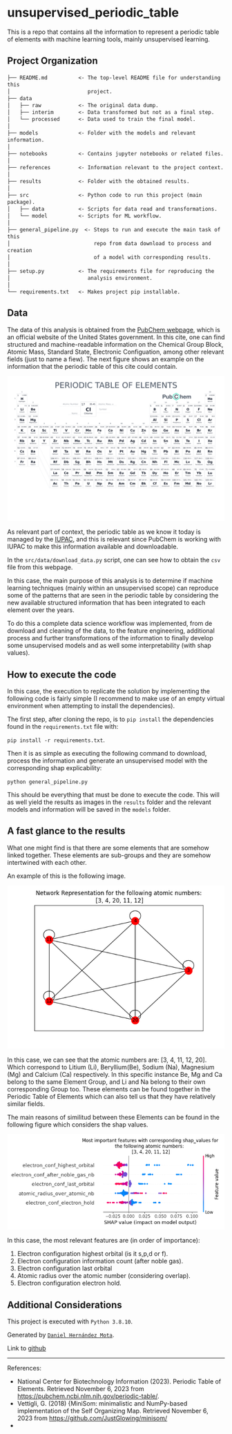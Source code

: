 # unsupervised_periodic_table

This is a repo that contains all the information to represent a periodic table 
of elements with machine learning tools, mainly unsupervised learning. 

Project Organization
------------

    ├── README.md          <- The top-level README file for understanding this 
    │                         project.
    ├── data
    │   ├── raw            <- The original data dump.
    │   ├── interim        <- Data transformed but not as a final step.
    │   └── processed      <- Data used to train the final model. 
    │
    ├── models             <- Folder with the models and relevant information.
    │
    ├── notebooks          <- Contains jupyter notebooks or related files.
    │
    ├── references         <- Information relevant to the project context.
    │
    ├── results            <- Folder with the obtained results.
    │
    ├── src                <- Python code to run this project (main package).
    │   ├── data           <- Scripts for data read and transformations. 
    │   └── model          <- Scripts for ML workflow.
    │
    ├── general_pipeline.py  <- Steps to run and execute the main task of this
    │                           repo from data download to process and creation
    │                           of a model with corresponding results.
    │
    ├── setup.py           <- The requirements file for reproducing the
    │                         analysis environment.
    │
    └── requirements.txt   <- Makes project pip installable.
                              
Data
------------

The data of this analysis is obtained from the 
[PubChem webpage](https://pubchem.ncbi.nlm.nih.gov/periodic-table/), 
which is an official website of the United States government. In this cite,
one can find structured and machine-readable information on the Chemical Group Block, Atomic Mass, 
Standard State, Electronic Configuation, among other relevant fields 
(just to name a fiew). The next figure shows an example on the information that
the periodic table of this cite could contain.


![Periodic_Table_of_Elements_w_Names_PubChem.png](references%2FPeriodic_Table_of_Elements_w_Names_PubChem.png)

As relevant part of context, the periodic table as we know it today is managed by the 
[IUPAC](https://iupac.org), and this is relevant since PubChem is working with IUPAC to make this 
information available and downloadable. 

 In the `src/data/download_data.py` script, one can see how to obtain the `csv`
 file from this webpage. 

In this case, the main purpose of this analysis is to determine if machine 
learning techniques (mainly within an unsupervised scope) can reproduce some of
the patterns that are seen in the periodic table by considering the new 
available structured information that has been integrated to each element over 
the years. 

To do this a complete data science workflow was implemented, from de download 
and  cleaning of the data, to the feature engineering, additional process and 
further transformations of the information to finally develop some unsupervised 
models and as well some interpretability (with shap values). 

How to execute the code
------------
In this case, the execution to replicate the solution by implementing the 
following code is fairly simple (I recommend to make use of an empty virtual
environment when attempting to install the dependencies).

The first step, after cloning the repo, is to `pip install` the dependencies 
found in the `requirements.txt` file with:

`pip install -r requirements.txt`. 

Then it is as simple as executing the following command to download, process 
the information and generate an unsupervised model with the corresponding shap 
explicability:

`python general_pipeline.py`

This should be everything that must be done to execute the code. This will as 
well yield the results as images in the `results` folder and the relevant 
models and information will be saved in the `models` folder.


A fast glance to the results
------------
What one might find is that there are some elements that are somehow linked 
together. These elements are sub-groups and they are somehow intertwined 
with each other.

An example of this is the following image. 

![classification_09.png](results%2Fclassification_09.png)


In this case, we can see that the atomic numbers are: [3, 4, 11, 12, 20]. Which
correspond to Litium (Li), Beryllium(Be), Sodium (Na), Magnesium (Mg) and 
Calcium (Ca) respectively. In this specific instance Be, Mg and Ca belong to 
the same Element Group, and Li and Na belong to their own corresponding Group
too. These elements can be found together in the Periodic Table of Elements 
which can also tell us that they have relatively similar fields. 

The main reasons of similitud between these Elements can be found in the 
following figure which considers the shap values. 

![shap_classification_09.png](results%2Fshap_classification_9.0.png)

In this case, the most relevant features are (in order of importance):
1) Electron configuration highest orbital (is it s,p,d or f).
2) Electron configuration information count (after noble gas).
3) Electron configuration last orbital
4) Atomic radius over the atomic number (considering overlap).
5) Electron configuration electron hold. 


Additional Considerations
------------
This project is executed with `Python 3.8.10`. 

Generated by [`Daniel Hernández Mota`](https://www.dhdzmota.com).

Link to [github](https://www.github.com/dhdzmota)


------------
References:

- National Center for Biotechnology Information (2023). 
Periodic Table of Elements. Retrieved November 6, 2023 
from https://pubchem.ncbi.nlm.nih.gov/periodic-table/.
- Vettigli, G. (2018) {MiniSom: minimalistic and NumPy-based
implementation of the Self Organizing Map. Retrieved November 6, 2023 from
https://github.com/JustGlowing/minisom/
- 